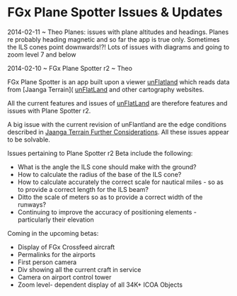 FGx Plane Spotter Issues & Updates
==================================

2014-02-11 ~ Theo
Planes: issues with plane altitudes and headings. Planes re probably heading magnetic and so far the app is true only.
Sometimes the ILS cones point downwards!?!
Lots of issues with diagrams and going to zoom level 7 and below


2014-02-10 ~ FGx Plane Spotter r2 ~ Theo

FGx Plane Spotter is an app built upon a viewer [unFlatland]( http://jaanga.github.io/terrain-viewer/un-flatland/index.html ) which reads data from 
[Jaanga Terrain]( [unFlatLand]( http://jaanga.github.io/terrain/ ) and other cartography websites.
 
All the current features and issues of [unFlatLand]( http://jaanga.github.io/terrain-viewer/un-flatland/index.html ) are therefore features and issues with Plane Spotter r2.

A big issue with the current revision of unFlantland are the edge conditions described in 
[Jaanga Terrain Further Considerations]( http://jaanga.github.io/terrain/readme-reader.html#further-considerations.md).
All these issues appear to be solvable.

Issues pertaining to Plane Spotter r2 Beta include the following:

* What is the angle the ILS cone should make with the ground?
* How to calculate the radius of the base of the ILS cone?
* How to calculate accurately the correct scale for nautical miles - so as to provide a correct length for the ILS beam?
* Ditto the scale of meters so as to provide a correct width of the runways?
* Continuing to improve the accuracy of positioning elements - particularly their elevation

Coming in the upcoming betas:

* Display of FGx Crossfeed aircraft
* Permalinks for the airports
* First person camera
* Div showing all the current craft in service
* Camera on airport control tower
* Zoom level- dependent display of all 34K+ ICOA Objects   

